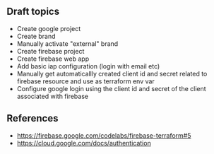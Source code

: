 ## Draft topics

- Create google project
- Create brand
- Manually activate "external" brand
- Create firebase project
- Create firebase web app
- Add basic iap configuration (login with email etc)
- Manually get automaticallly created client id and secret related to firebase resource and use as terraform env var
- Configure google login using the client id and secret of the client associated with firebase

## References

- https://firebase.google.com/codelabs/firebase-terraform#5
- https://cloud.google.com/docs/authentication
